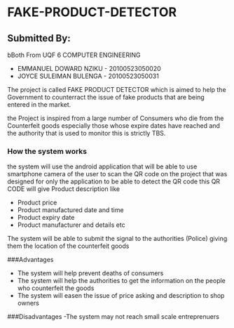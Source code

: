 # FAKE-PRODUCT-DETECTOR

## Submitted By:
bBoth From UQF 6 COMPUTER ENGINEERING

- EMMANUEL DOWARD NZIKU - 20100523050020
- JOYCE SULEIMAN BULENGA - 20100523050031

The project is called FAKE PRODUCT DETECTOR which is aimed 
to help the Government to counterract the issue of fake products that
are being entered in the market.

the Project is inspired from a large number of Consumers
who die from the Counterfeit goods especially those whose expire dates have reached
and the authority that is used to monitor this is strictly TBS.

### How the system works

the system will use the android application that will be able to use
smartphone camera of the user to scan the QR code on the project
that was designed for only the application to be able to detect the QR code
this QR CODE will give Product description like 
- Product price
- Product manufactured date and time
- Product expiry date
- Product manufacturer and details etc

The system will be able to submit the signal to the authorities (Police)
giving them the location of the counterfeit goods

###Advantages
- The system will help prevent deaths of consumers
- The system will help the authorities to get the information on the people who counterfeit the goods
- The system will easen the issue of price asking and description to shop owners

###Disadvantages 
-The system may not reach small scale entreprenuers
